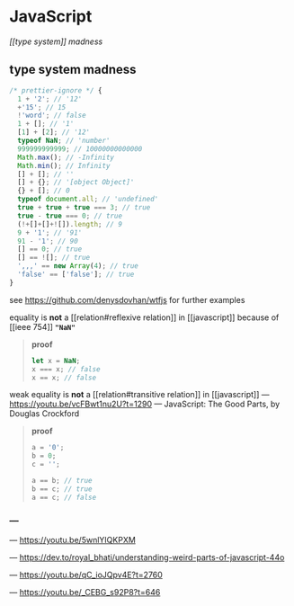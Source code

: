 # JavaScript

_[[type system]] madness_

## type system madness

```javascript
/* prettier-ignore */ {
  1 + '2'; // '12'
  +'15'; // 15
  !'word'; // false
  1 + []; // '1'
  [1] + [2]; // '12'
  typeof NaN; // 'number'
  999999999999; // 10000000000000
  Math.max(); // -Infinity
  Math.min(); // Infinity
  [] + []; // ''
  [] + {}; // '[object Object]'
  {} + []; // 0
  typeof document.all; // 'undefined'
  true + true + true === 3; // true
  true - true === 0; // true
  (!+[]+[]+![]).length; // 9
  9 + '1'; // '91'
  91 - '1'; // 90
  [] == 0; // true
  [] == ![]; // true
  ',,,' == new Array(4); // true
  'false' == ['false']; // true
}
```

see <https://github.com/denysdovhan/wtfjs> for further examples

equality is **not** a [[relation#reflexive relation]] in [[javascript]] because of [[ieee 754]] **`"NaN"`**

> **proof**
>
> ```javascript
> let x = NaN;
> x === x; // false
> x == x; // false
> ```

weak equality is **not** a [[relation#transitive relation]] in [[javascript]] &mdash; <https://youtu.be/vcFBwt1nu2U?t=1290> &mdash; JavaScript: The Good Parts, by Douglas Crockford

> **proof**
>
> ```javascript
> a = '0';
> b = 0;
> c = '';
>
> a == b; // true
> b == c; // true
> a == c; // false
> ```

### &mdash;

&mdash; <https://youtu.be/5wnlYIQKPXM>

&mdash; <https://dev.to/royal_bhati/understanding-weird-parts-of-javascript-44o>

&mdash; <https://youtu.be/qC_ioJQpv4E?t=2760>

&mdash; <https://youtu.be/_CEBG_s92P8?t=646>
